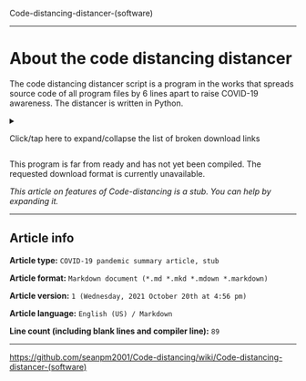 Code-distancing-distancer-(software)

***

# About the code distancing distancer

The code distancing distancer script is a program in the works that spreads source code of all program files by 6 lines apart to raise COVID-19 awareness. The distancer is written in Python.

<details><summary><p>Click/tap here to expand/collapse the list of broken download links</p></summary>

**Windows 10/8/7/Vista**

( [Windows .exe (x64)](#NOT-YET-COMPILED) | [Windows .msi (x64)](#NOT-YET-COMPILED) )

**Windows XP/2000/ME/9x**

( [Windows .exe (x86)](#NOT-YET-COMPILED) | [Windows .msi (x86)](#NOT-YET-COMPILED) )

**VERY HIGH LEGACY: Windows 3.x, 2.x, 1.x, MS-DOS 1.0-6.1**

( [Windows .exe (x16)](#NOT-YET-COMPILED) )

**MacOS 11**

( [Apple .dmg (x64)](#NOT-YET-COMPILED) )

**MacOS 10**

( [Apple .dmg (x64)](#NOT-YET-COMPILED) )

**OS X**

( [Apple .dmg (x64)](#NOT-YET-COMPILED) | [Apple .dmg (x86)](#NOT-YET-COMPILED) )

**MacOS X**

( [Apple .dmg Intel (x64)](#NOT-YET-COMPILED) | [Apple .dmg Intel (x86)](#NOT-YET-COMPILED) | [Apple .dmg PowerPC (x86)](#NOT-YET-COMPILED) )

**Classic MacOS**

( [Apple .dmg Intel (x86)](#NOT-YET-COMPILED) | [Apple .dmg PowerPC (x86)](#NOT-YET-COMPILED) | [Apple .dmg (x16)](#NOT-YET-COMPILED) )

**Linux/Debian**

( [Debian Intel (x86)](#NOT-YET-COMPILED) | [Debian Intel (x64)](#NOT-YET-COMPILED) | [Debian AMD (x86)](#NOT-YET-COMPILED) | [Debian AMD (x64)](#NOT-YET-COMPILED) | [Debian SPARC (x86)](#NOT-YET-COMPILED) | [Debian SPARC (x64)](#NOT-YET-COMPILED) )

**Linux/RedHat**

( [RPM Intel (x86)](#NOT-YET-COMPILED) | [RPM Intel (x64)](#NOT-YET-COMPILED) | [RPM AMD (x86)](#NOT-YET-COMPILED) | [RPM AMD (x64)](#NOT-YET-COMPILED) | [RPM SPARC (x86)](#NOT-YET-COMPILED) | [RPM SPARC (x64)](#NOT-YET-COMPILED) )

**Linux/AUR**

( [Arch Linux repository](#NOT-YET-COMPILED)

**Linux/Gentoo**

( Support not yet available )

**Linux/Other**

( Support not yet available)

**BSD**

( Support not yet available)

## NOT YET COMPILED

</details>

This program is far from ready and has not yet been compiled. The requested download format is currently unavailable.

_This article on features of Code-distancing is a stub. You can help by expanding it._

***

## Article info

**Article type:** `COVID-19 pandemic summary article, stub`

**Article format:** `Markdown document (*.md *.mkd *.mdown *.markdown)`

**Article version:** `1 (Wednesday, 2021 October 20th at 4:56 pm)`

**Article language:** `English (US) / Markdown`

**Line count (including blank lines and compiler line):** `89`

***

https://github.com/seanpm2001/Code-distancing/wiki/Code-distancing-distancer-(software)
